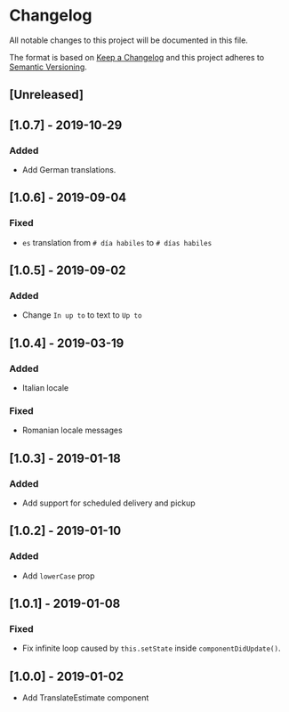 # Changelog

All notable changes to this project will be documented in this file.

The format is based on [Keep a Changelog](http://keepachangelog.com/en/1.0.0/)
and this project adheres to [Semantic Versioning](http://semver.org/spec/v2.0.0.html).

## [Unreleased]

## [1.0.7] - 2019-10-29

### Added
- Add German translations.

## [1.0.6] - 2019-09-04

### Fixed

- `es` translation from `# día habiles` to `# días habiles`

## [1.0.5] - 2019-09-02

### Added

- Change `In up to` to text to `Up to`

## [1.0.4] - 2019-03-19

### Added

- Italian locale

### Fixed

- Romanian locale messages

## [1.0.3] - 2019-01-18

### Added

- Add support for scheduled delivery and pickup

## [1.0.2] - 2019-01-10

### Added

- Add `lowerCase` prop

## [1.0.1] - 2019-01-08

### Fixed

- Fix infinite loop caused by `this.setState` inside `componentDidUpdate()`.

## [1.0.0] - 2019-01-02

- Add TranslateEstimate component
